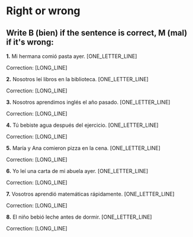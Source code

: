# Right or wrong

## Write B (bien) if the sentence is correct, M (mal) if it's wrong:

**1.** Mi hermana comió pasta ayer. [ONE_LETTER_LINE]

   Correction: [LONG_LINE]

**2.** Nosotros leí libros en la biblioteca. [ONE_LETTER_LINE]

   Correction: [LONG_LINE]

**3.** Nosotros aprendimos inglés el año pasado. [ONE_LETTER_LINE]

   Correction: [LONG_LINE]

**4.** Tú bebiste agua después del ejercicio. [ONE_LETTER_LINE]

   Correction: [LONG_LINE]

**5.** María y Ana comieron pizza en la cena. [ONE_LETTER_LINE]

   Correction: [LONG_LINE]

**6.** Yo leí una carta de mi abuela ayer. [ONE_LETTER_LINE]

   Correction: [LONG_LINE]

**7.** Vosotros aprendió matemáticas rápidamente. [ONE_LETTER_LINE]

   Correction: [LONG_LINE]

**8.** El niño bebió leche antes de dormir. [ONE_LETTER_LINE]

   Correction: [LONG_LINE]